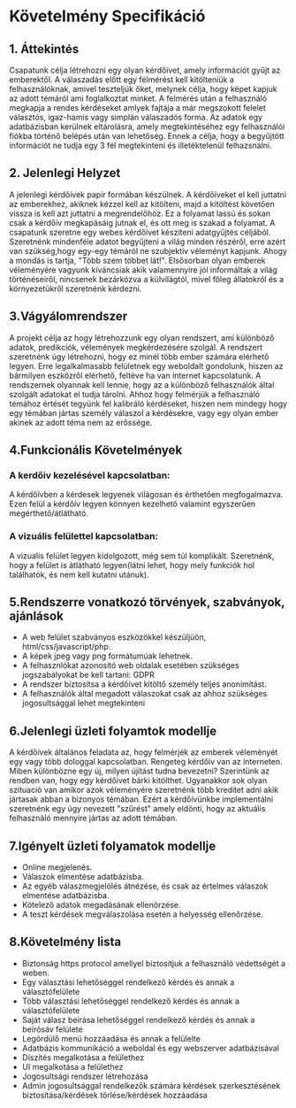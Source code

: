 # Követelmény Specifikáció

## 1. Áttekintés

Csapatunk célja létrehozni egy olyan kérdőívet, amely információt gyűjt az emberektől. A válaszadás előtt egy félmérést kell kitölteniük a felhasználóknak, amivel teszteljük őket, melynek célja, hogy képet kapjuk az adott témáról ami foglalkoztat minket. A felmérés után a felhasználó megkapja a rendes kérdéseket amlyek fajtája a már megszokott felelet választós, igaz-hamis vagy simplán válaszadós forma. Az adatok egy adatbázisban kerülnek eltárolásra, amely megtekintéséhez egy felhasználói fiókba történő belépés után van lehetőség. Ennek a célja, hogy a begyűjtött információt ne tudja egy 3 fél megtekinteni és illetéktelenül felhazsnálni.

## 2. Jelenlegi Helyzet

A jelenlegi kérdőívek papír formában készülnek. A kérdőíveket el kell juttatni az emberekhez, akiknek kézzel kell az kitölteni, majd a kitöltést követően vissza is kell azt juttatni a megrendelőhöz. Ez a folyamat lassú és sokan csak a kérdőív megkapásáig jutnak el, és ott meg is szakad a folyamat.
A csapatunk szeretne egy webes kérdőívet készíteni adatgyűjtés céljából. Szeretnénk mindenféle adatot begyűjteni a világ minden részéről, erre azért van szükség,hogy egy-egy témáról ne szubjektív véleményt kapjunk. Ahogy a mondás is tartja, "Több szem többet lát!". Elsősorban olyan emberek véleményére vagyunk kíváncsiak akik valamennyire jól informáltak a világ történéseiről, nincsenek bezárkózva a külvilágtól, mivel főleg állatokról és a környezetükről szeretnénk kérdezni.

## 3.Vágyálomrendszer

A projekt célja az hogy létrehozzunk egy olyan rendszert, ami különböző adatok, predikciók, vélemények megkérdezésére szolgál. A rendszert szeretnénk úgy létrehozni, hogy ez minél több ember számára elérhető legyen. Erre legalkalmasabb felületnek egy weboldalt gondolunk, hiszen az bármilyen eszközről elérhető, feltéve ha van internet kapcsolatunk. A rendszernek olyannak kell lennie, hogy az a különböző felhasználók által szolgált adatokat el tudja tárolni. Ahhoz hogy felmérjük a felhasználó témához értését tegyünk fel kalibráló kérdéseket, hiszen nem mindegy hogy egy témában jártas személy válaszol a kérdésekre, vagy egy olyan ember akinek az adott téma nem az erőssége.

## 4.Funkcionális Követelmények

### A kerdőiv kezelésével kapcsolatban:
A kérdőívben a kérdesek legyenek világosan és érthetően megfogalmazva.
Ezen felül a kérdőív legyen könnyen kezelhető valamint egyszerűen megérthető/átlátható.
### A vizuális felülettel kapcsolatban:
A vizualis felület legyen kidolgozott, még sem túl komplikált.
Szeretnénk, hogy a felület is átlátható legyen(látni lehet, hogy mely funkciók hol találhatók, és nem kell kutatni utánuk).

## 5.Rendszerre vonatkozó törvények, szabványok, ajánlások
- A web felület szabványos eszközökkel készüljüön, html/css/javascript/php.
- A képek jpeg vagy png formátumúak lehetnek.
- A felhasznlókat azonosító web oldalak esetében szükséges jogszabályokat be kell tartani: GDPR
- A rendszer bíztosítsa a kérdőívet kitöltő személy teljes anonimítást.
- A felhasználók által megadott válaszokat csak az ahhoz szükséges jogosultsággal lehet megtekinteni

## 6.Jelenlegi üzleti folyamtok modellje
A kérdőívek általános feladata az, hogy felmérjék az emberek véleményét egy vagy több dologgal kapcsolatban. Rengeteg kérdőív van az interneten. Miben különbözne egy új, milyen újítást tudna bevezetni? Szerintünk az rendben van, hogy egy kérdőívet bárki kitölthet. Ugyanakkor sok olyan szituació van amikor azok véleményére szeretnénk több kreditet adni akik jártasak abban a bizonyos témában. Ezért a kérdőívünkbe implementálni szeretnénk egy úgy nevezett "szűrést" amely eldönti, hogy az aktuális felhasználó mennyire jártas az adott témában.

## 7.Igényelt üzleti folyamatok modellje
- Online megjelenés.
- Válaszok elmentése adatbázisba.
- Az egyéb válaszmegjelölés átnézése, és csak az értelmes válaszok elmentése adatbázisba.
- Kötelező adatok megadásának ellenörzése.
- A teszt kérdések megválaszolása esetén a helyesség ellenőrzése.

## 8.Követelmény lista
- Biztonság https protocol amellyel biztosítjuk a felhasználó védettségét a weben.
- Egy választási lehetőséggel rendelkező kérdés és annak a választófelülete
- Több választási lehetőséggel rendelkező kérdés és annak a választófelülete
- Saját válasz beírása lehetőséggel rendelkező kérdés és annak a beírósáv felülete
- Legördülő menü hozzáadása és annak a felülelte
- Adatbázis kommunikáció a weboldal és egy webszerver adatbázisával
- Díszítés megalkotása a felülethez
- UI megalkotása a felülethez
- Jogosultsági rendszer létrehozása
- Admin jogosultsággal rendelkezők számára kérdések szerkesztésének biztosítása/kérdések törlése/kérdések hozzáadása
